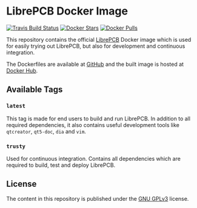 # LibrePCB Docker Image

[![Travis Build Status](https://travis-ci.org/LibrePCB/docker-librepcb.svg?branch=master)](https://travis-ci.org/LibrePCB/docker-librepcb)
[![Docker Stars](https://img.shields.io/docker/stars/librepcb/librepcb.svg)](https://hub.docker.com/r/librepcb/librepcb/)
[![Docker Pulls](https://img.shields.io/docker/pulls/librepcb/librepcb.svg)](https://hub.docker.com/r/librepcb/librepcb/)

This repository contains the official [LibrePCB](http://librepcb.org) Docker image which is used for
easily trying out LibrePCB, but also for development and continuous integration.

The Dockerfiles are available at [GitHub](https://github.com/LibrePCB/docker-librepcb) and the built
image is hosted at [Docker Hub](https://hub.docker.com/r/librepcb/librepcb/).


## Available Tags

### `latest`

This tag is made for end users to build and run LibrePCB. In addition to all required dependencies,
it also contains useful development tools like `qtcreator`, `qt5-doc`, `dia` and `vim`.

### `trusty`

Used for continuous integration. Contains all dependencies which are required to build, test and
deploy LibrePCB.


## License

The content in this repository is published under the
[GNU GPLv3](http://www.gnu.org/licenses/gpl-3.0.html) license.
